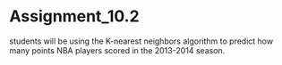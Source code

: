 # Assignment_10.2
students will be using the K-nearest neighbors algorithm to predict how many points NBA players scored in the 2013-2014 season.
